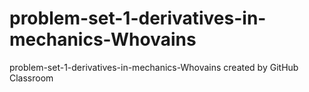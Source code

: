 # problem-set-1-derivatives-in-mechanics-Whovains
problem-set-1-derivatives-in-mechanics-Whovains created by GitHub Classroom
